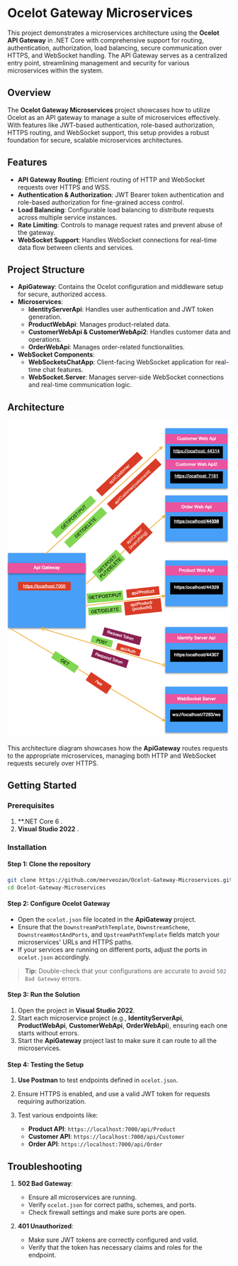 
# Ocelot Gateway Microservices

This project demonstrates a microservices architecture using the **Ocelot API Gateway** in .NET Core with comprehensive support for routing, authentication, authorization, load balancing, secure communication over HTTPS, and WebSocket handling. The API Gateway serves as a centralized entry point, streamlining management and security for various microservices within the system.

## Overview

The **Ocelot Gateway Microservices** project showcases how to utilize Ocelot as an API gateway to manage a suite of microservices effectively. With features like JWT-based authentication, role-based authorization, HTTPS routing, and WebSocket support, this setup provides a robust foundation for secure, scalable microservices architectures.

## Features

- **API Gateway Routing**: Efficient routing of HTTP and WebSocket requests over HTTPS and WSS.
- **Authentication & Authorization**: JWT Bearer token authentication and role-based authorization for fine-grained access control.
- **Load Balancing**: Configurable load balancing to distribute requests across multiple service instances.
- **Rate Limiting**: Controls to manage request rates and prevent abuse of the gateway.
- **WebSocket Support**: Handles WebSocket connections for real-time data flow between clients and services.

## Project Structure

- **ApiGateway**: Contains the Ocelot configuration and middleware setup for secure, authorized access.
- **Microservices**:
  - **IdentityServerApi**: Handles user authentication and JWT token generation.
  - **ProductWebApi**: Manages product-related data.
  - **CustomerWebApi & CustomerWebApi2**: Handles customer data and operations.
  - **OrderWebApi**: Manages order-related functionalities.
- **WebSocket Components**:
  - **WebSocketsChatApp**: Client-facing WebSocket application for real-time chat features.
   - **WebSocket.Server**: Manages server-side WebSocket connections and real-time communication logic.

## Architecture

![Ocelot API Gateway Architecture](Ocelot-Api-Gateway-Figure.1.jpeg)

This architecture diagram showcases how the **ApiGateway** routes requests to the appropriate microservices, managing both HTTP and WebSocket requests securely over HTTPS.

## Getting Started

### Prerequisites

1. **.NET Core 6 .
2. **Visual Studio 2022** .

### Installation

#### Step 1: Clone the repository

```bash
git clone https://github.com/merveozan/Ocelot-Gateway-Microservices.git
cd Ocelot-Gateway-Microservices
```

#### Step 2: Configure Ocelot Gateway

- Open the `ocelot.json` file located in the **ApiGateway** project.
- Ensure that the `DownstreamPathTemplate`, `DownstreamScheme`, `DownstreamHostAndPorts`, and `UpstreamPathTemplate` fields match your microservices' URLs and HTTPS paths.
- If your services are running on different ports, adjust the ports in `ocelot.json` accordingly.

> **Tip:** Double-check that your configurations are accurate to avoid `502 Bad Gateway` errors.

#### Step 3: Run the Solution

1. Open the project in **Visual Studio 2022**.
2. Start each microservice project (e.g., **IdentityServerApi**, **ProductWebApi**, **CustomerWebApi**, **OrderWebApi**), ensuring each one starts without errors.
3. Start the **ApiGateway** project last to make sure it can route to all the microservices.


#### Step 4: Testing the Setup

1. **Use Postman** to test endpoints defined in `ocelot.json`.
2. Ensure HTTPS is enabled, and use a valid JWT token for requests requiring authorization.
3. Test various endpoints like:

   - **Product API**: `https://localhost:7000/api/Product`
   - **Customer API**: `https://localhost:7000/api/Customer`
   - **Order API**: `https://localhost:7000/api/Order`

## Troubleshooting

1. **502 Bad Gateway**:
   - Ensure all microservices are running.
   - Verify `ocelot.json` for correct paths, schemes, and ports.
   - Check firewall settings and make sure ports are open.

2. **401 Unauthorized**:
   - Make sure JWT tokens are correctly configured and valid.
   - Verify that the token has necessary claims and roles for the endpoint.

